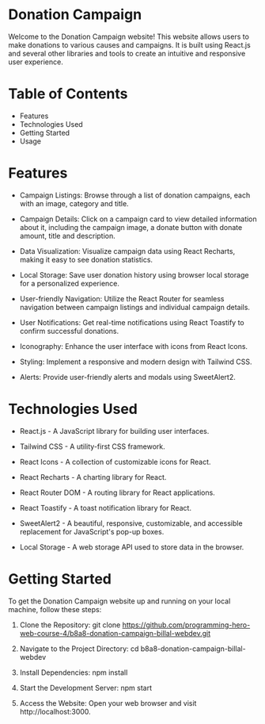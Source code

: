 # Donation Campaign
Welcome to the Donation Campaign website! This website allows users to make donations to various causes and campaigns. It is built using React.js and several other libraries and tools to create an intuitive and responsive user experience.


# Table of Contents
* Features
* Technologies Used
* Getting Started
* Usage


# Features
* Campaign Listings: Browse through a list of donation campaigns, each with an image, category and title.

* Campaign Details: Click on a campaign card to view detailed information about it, including the campaign image, a donate button with donate amount, title and description.

* Data Visualization: Visualize campaign data using React Recharts, making it easy to see donation statistics.

* Local Storage: Save user donation history using browser local storage for a personalized experience.

* User-friendly Navigation: Utilize the React Router for seamless navigation between campaign listings and individual campaign details.

* User Notifications: Get real-time notifications using React Toastify to confirm successful donations.

* Iconography: Enhance the user interface with icons from React Icons.

* Styling: Implement a responsive and modern design with Tailwind CSS.

* Alerts: Provide user-friendly alerts and modals using SweetAlert2.


# Technologies Used
* React.js - A JavaScript library for building user interfaces.

* Tailwind CSS - A utility-first CSS framework.

* React Icons - A collection of customizable icons for React.

* React Recharts - A charting library for React.

* React Router DOM - A routing library for React applications.

* React Toastify - A toast notification library for React.

* SweetAlert2 - A beautiful, responsive, customizable, and accessible replacement for JavaScript's pop-up boxes.

* Local Storage - A web storage API used to store data in the browser.


# Getting Started
To get the Donation Campaign website up and running on your local machine, follow these steps:

1. Clone the Repository:
git clone https://github.com/programming-hero-web-course-4/b8a8-donation-campaign-billal-webdev.git

2. Navigate to the Project Directory:
cd b8a8-donation-campaign-billal-webdev

3. Install Dependencies:
npm install

4. Start the Development Server:
npm start

5. Access the Website:
Open your web browser and visit http://localhost:3000.